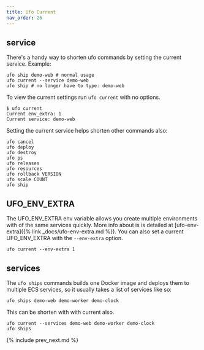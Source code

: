 ```yaml
---
title: Ufo Current
nav_order: 26
---
```


## service

There's a handy way to shorten ufo commands by setting the current service.  Example:

    ufo ship demo-web # normal usage
    ufo current --service demo-web
    ufo ship # no longer have to type: demo-web

To view the current settings run `ufo current` with no options.

    $ ufo current
    Current env_extra: 1
    Current service: demo-web

Setting the current service helps shorten other commands also:

    ufo cancel
    ufo deploy
    ufo destroy
    ufo ps
    ufo releases
    ufo resources
    ufo rollback VERSION
    ufo scale COUNT
    ufo ship

## UFO_ENV_EXTRA

The UFO_ENV_EXTRA env variable allows you create multiple environments with of the same services quickly.  More info about is is detailed at [ufo-env-extra]({% link _docs/ufo-env-extra.md %}).  You can also set a current UFO_ENV_EXTRA with the `--env-extra` option.

    ufo current --env-extra 1

## services

The `ufo ships` commands builds one Docker image and deploys them to multiple ECS services, so it usually takes a list of services like so:

    ufo ships demo-web demo-worker demo-clock

This can be shorten with with current also.

    ufo current --services demo-web demo-worker demo-clock
    ufo ships

{% include prev_next.md %}
